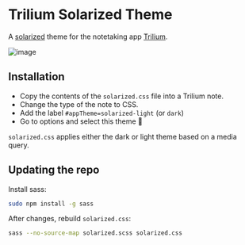 # Trilium Solarized Theme
A [solarized](https://ethanschoonover.com/solarized/) theme for the notetaking app [Trilium](https://github.com/zadam/trilium).

![image](https://user-images.githubusercontent.com/49348667/111087638-050cb300-8523-11eb-819a-ca768fd0948a.png)


## Installation
- Copy the contents of the `solarized.css` file into a Trilium note.
- Change the type of the note to CSS.
- Add the label `#appTheme=solarized-light` (or `dark`)
- Go to options and select this theme 🥳

`solarized.css` applies either the dark or light theme based on a media query.

## Updating the repo

Install sass:

```bash
sudo npm install -g sass
```

After changes, rebuild `solarized.css`:

```bash
sass --no-source-map solarized.scss solarized.css
```
